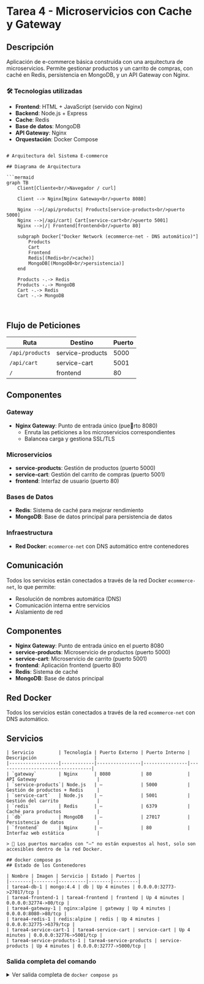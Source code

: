 # Tarea 4 - Microservicios con Cache y Gateway

##  Descripción
Aplicación de e-commerce básica construida con una arquitectura de microservicios. Permite gestionar productos y un carrito de compras, con caché en Redis, persistencia en MongoDB, y un API Gateway con Nginx.

### 🛠️ Tecnologías utilizadas
- **Frontend**: HTML + JavaScript (servido con Nginx)
- **Backend**: Node.js + Express
- **Cache**: Redis
- **Base de datos**: MongoDB
- **API Gateway**: Nginx
- **Orquestación**: Docker Compose

```

# Arquitectura del Sistema E-commerce

## Diagrama de Arquitectura

```mermaid
graph TB
    Client[Cliente<br/>Navegador / curl]
    
    Client --> Nginx[Nginx Gateway<br/>puerto 8080]
    
    Nginx -->|/api/products| Products[service-products<br/>puerto 5000]
    Nginx -->|/api/cart| Cart[service-cart<br/>puerto 5001]
    Nginx -->|/| Frontend[frontend<br/>puerto 80]
    
    subgraph Docker["Docker Network (ecommerce-net - DNS automático)"]
        Products
        Cart
        Frontend
        Redis[(Redis<br/>cache)]
        MongoDB[(MongoDB<br/>persistencia)]
    end
    
    Products -.-> Redis
    Products -.-> MongoDB
    Cart -.-> Redis
    Cart -.-> MongoDB
    
  
```

## Flujo de Peticiones

| Ruta | Destino | Puerto |
|------|---------|--------|
| `/api/products` | service-products | 5000 |
| `/api/cart` | service-cart | 5001 |
| `/` | frontend | 80 |


## Componentes

### Gateway
- **Nginx Gateway**: Punto de entrada único (puerto 8080)
  - Enruta las peticiones a los microservicios correspondientes
  - Balancea carga y gestiona SSL/TLS

### Microservicios
- **service-products**: Gestión de productos (puerto 5000)
- **service-cart**: Gestión del carrito de compras (puerto 5001)
- **frontend**: Interfaz de usuario (puerto 80)

### Bases de Datos
- **Redis**: Sistema de caché para mejorar rendimiento
- **MongoDB**: Base de datos principal para persistencia de datos

### Infraestructura
- **Red Docker**: `ecommerce-net` con DNS automático entre contenedores

## Comunicación

Todos los servicios están conectados a través de la red Docker `ecommerce-net`, lo que permite:
- Resolución de nombres automática (DNS)
- Comunicación interna entre servicios
- Aislamiento de red

## Componentes

- **Nginx Gateway**: Punto de entrada único en el puerto 8080
- **service-products**: Microservicio de productos (puerto 5000)
- **service-cart**: Microservicio de carrito (puerto 5001)
- **frontend**: Aplicación frontend (puerto 80)
- **Redis**: Sistema de caché
- **MongoDB**: Base de datos principal

## Red Docker

Todos los servicios están conectados a través de la red `ecommerce-net` con DNS automático.

##  Servicios
```
| Servicio         | Tecnología | Puerto Externo | Puerto Interno | Descripción                     |
|------------------|------------|----------------|----------------|----------------------------------|
| `gateway`        | Nginx      | 8080           | 80             | API Gateway                      |
| `service-products`| Node.js   | —              | 5000           | Gestión de productos + Redis     |
| `service-cart`   | Node.js    | —              | 5001           | Gestión del carrito              |
| `redis`          | Redis      | —              | 6379           | Caché para productos             |
| `db`             | MongoDB    | —              | 27017          | Persistencia de datos            |
| `frontend`       | Nginx      | —              | 80             | Interfaz web estática            |

> 🔹 Los puertos marcados con "—" no están expuestos al host, solo son accesibles dentro de la red Docker.

## docker compose ps 
## Estado de los Contenedores

| Nombre | Imagen | Servicio | Estado | Puertos |
|--------|--------|----------|--------|---------|
| tarea4-db-1 | mongo:4.4 | db | Up 4 minutes | 0.0.0.0:32773->27017/tcp |
| tarea4-frontend-1 | tarea4-frontend | frontend | Up 4 minutes | 0.0.0.0:32774->80/tcp |
| tarea4-gateway-1 | nginx:alpine | gateway | Up 4 minutes | 0.0.0.0:8080->80/tcp |
| tarea4-redis-1 | redis:alpine | redis | Up 4 minutes | 0.0.0.0:32775->6379/tcp |
| tarea4-service-cart-1 | tarea4-service-cart | service-cart | Up 4 minutes | 0.0.0.0:32776->5001/tcp |
| tarea4-service-products-1 | tarea4-service-products | service-products | Up 4 minutes | 0.0.0.0:32777->5000/tcp |

```
 ### Salida completa del comando

<details>
<summary>Ver salida completa de <code>docker compose ps</code></summary>

```console
docker@ubuntu:~/cursoDocker/curso4/tarea4/gateway$ docker compose ps
WARN[0000] /home/docker/cursoDocker/curso4/tarea4/docker-compose.yml: the attribute `version` is obsolete, it will be ignored, please remove it to avoid potential confusion
NAME                        IMAGE                     COMMAND                  SERVICE            CREATED         STATUS         PORTS
tarea4-db-1                 mongo:4.4                 "docker-entrypoint.s…"   db                 4 minutes ago   Up 4 minutes   0.0.0.0:32773->27017/tcp, [::]:32773->27017/tcp
tarea4-frontend-1           tarea4-frontend           "/docker-entrypoint.…"   frontend           4 minutes ago   Up 4 minutes   0.0.0.0:32774->80/tcp, [::]:32774->80/tcp
tarea4-gateway-1            nginx:alpine              "/docker-entrypoint.…"   gateway            4 minutes ago   Up 4 minutes   0.0.0.0:8080->80/tcp, [::]:8080->80/tcp
tarea4-redis-1              redis:alpine              "docker-entrypoint.s…"   redis              4 minutes ago   Up 4 minutes   0.0.0.0:32775->6379/tcp, [::]:32775->6379/tcp
tarea4-service-cart-1       tarea4-service-cart       "docker-entrypoint.s…"   service-cart       4 minutes ago   Up 4 minutes   0.0.0.0:32776->5001/tcp, [::]:32776->5001/tcp
tarea4-service-products-1   tarea4-service-products   "docker-entrypoint.s…"   service-products   4 minutes ago   Up 4 minutes   0.0.0.0:32777->5000/tcp, [::]:32777->5000/tcp
docker@ubuntu:~/cursoDocker/curso4/tarea4/gateway$
```
 
 
 
